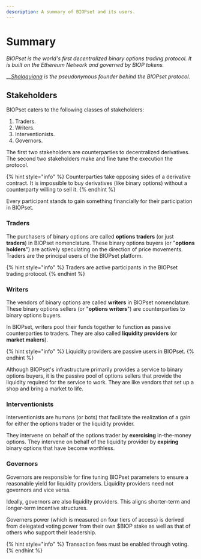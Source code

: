 ```yaml
---
description: A summary of BIOPset and its users.
---
```


# Summary

_BIOPset is the world's first decentralized binary options trading protocol. It is built on the Ethereum Network and governed by BIOP tokens._

\_\_[_Shalaquiana_](https://twitter.com/shalaquiana) _is the pseudonymous founder behind the BIOPset protocol._

## Stakeholders

BIOPset caters to the following classes of stakeholders:

1. Traders.
2. Writers.
3. Interventionists.
4. Governors.

The first two stakeholders are counterparties to decentralized derivatives. The second two stakeholders make and fine tune the execution the protocol.

{% hint style="info" %}
Counterparties take opposing sides of a derivative contract. It is impossible to buy derivatives \(like binary options\) without a counterparty willing to sell it.
{% endhint %}

Every participant stands to gain something financially for their participation in BIOPset.

### Traders

The purchasers of binary options are called **options traders** \(or just **traders**\) in BIOPset nomenclature. These binary options buyers \(or "**options holders**"\) are actively speculating on the direction of price movements. Traders are the principal users of the BIOPset platform.

{% hint style="info" %}
Traders are active participants in the BIOPset trading protocol.
{% endhint %}

### Writers

The vendors of binary options are called **writers** in BIOPset nomenclature. These binary options sellers \(or "**options writers**"\) are counterparties to binary options buyers.

In BIOPset, writers pool their funds together to function as passive counterparties to traders. They are also called **liquidity providers** \(or **market makers**\).

{% hint style="info" %}
Liquidity providers are passive users in BIOPset.
{% endhint %}

Although BIOPset's infrastructure primarily provides a service to binary options buyers, it is the passive pool of options sellers that provide the liquidity required for the service to work. They are like vendors that set up a shop and bring a market to life.

### Interventionists

Interventionists are humans \(or bots\) that facilitate the realization of a gain for either the options trader or the liquidity provider.

They intervene on behalf of the options trader by **exercising** in-the-money options. They intervene on behalf of the liquidity provider by **expiring** binary options that have become worthless.

### Governors

Governors are responsible for fine tuning BIOPset parameters to ensure a reasonable yield for liquidity providers. Liquidity providers need not governors and vice versa.

Ideally, governors are also liquidity providers. This aligns shorter-term and longer-term incentive structures.

Governers power \(which is measured on four tiers of access\) is derived from delegated voting power from their own $BIOP stake as well as that of others who support their leadership.

{% hint style="info" %}
Transaction fees must be enabled through voting.
{% endhint %}

